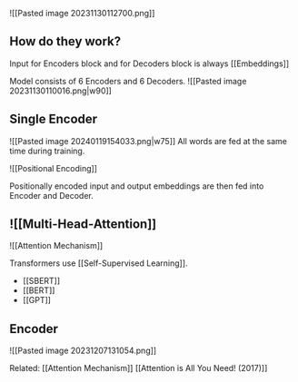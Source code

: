 ![[Pasted image 20231130112700.png]]

## How do they work?
Input for Encoders block and for Decoders block is always [[Embeddings]]

Model consists of 6 Encoders and 6 Decoders.
![[Pasted image 20231130110016.png|w90]]

## Single Encoder
![[Pasted image 20240119154033.png|w75]]
All words are fed at the same time during training. 

![[Positional Encoding]]

Positionally encoded input and output embeddings are then fed into Encoder and Decoder. 

## ![[Multi-Head-Attention]]
![[Attention Mechanism]]


Transformers use [[Self-Supervised Learning]].
- [[SBERT]]
- [[BERT]]
- [[GPT]]

## Encoder
![[Pasted image 20231207131054.png]]





Related:
[[Attention Mechanism]]
[[Attention is All You Need! (2017)]]